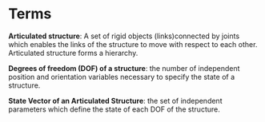 # Terms
**Articulated structure**: A set of rigid objects (links)connected by joints which enables the links of the structure to move with respect to each other. Articulated structure forms a hierarchy.

**Degrees of freedom (DOF) of a structure**: the number of independent position and orientation variables necessary to specify the state of a structure. 

**State Vector of an Articulated Structure**: the set of independent parameters which define the state of each DOF of the structure.